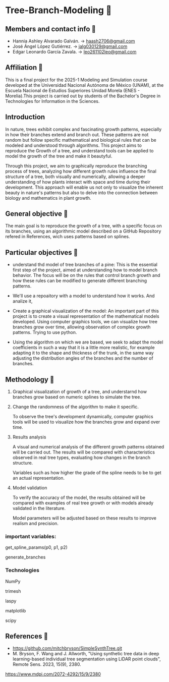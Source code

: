 # Tree-Branch-Modeling 🌳

## Members and contact info 👥

* Hannia Ashley Alvarado Galván. -> haash2706@gmail.com
* José Ángel López Gutiérrez. -> jalg030129@gmail.com
* Edgar Leonardo García Zavala. -> leo261102leo@gmail.com

## Affiliation 🏫
This is a final project for the 2025-1 Modeling and Simulation course developed at the Universidad Nacional Autónoma de México (UNAM), at the Escuela Nacional de Estudios Superiores Unidad Morela (ENES - Morelia).This project is carried out by students of the Bachelor's Degree in Technologies for Information in the Sciences.

## Introduction
In nature, trees exhibit complex and fascinating growth patterns, especially in how their branches extend and branch out. These patterns are not random but follow specific mathematical and biological rules that can be modeled and understood through algorithms. This project aims to reproduce the Growth of a tree, and understand tools can be applied to model the growth of the tree and make it beautyful.

Through this project, we aim to graphically reproduce the branching process of trees, analyzing how different growth rules influence the final structure of a tree, both visually and numerically, allowing a deeper understanding of how plants interact with space and time during their development. This approach will enable us not only to visualize the inherent beauty in nature's patterns but also to delve into the connection between biology and mathematics in plant growth.
  
## General objective 🎯
The main goal is to reproduce the growth of a tree, with a specific focus on its branches, using an algorithmic model described on a GitHub Repository refered in References, wich uses patterns based on splines. 

## Particular objectives 🎯
* understand thd model of tree branches of a pine: This is the essential first step of the project, aimed at understanding how to model branch behavior. The focus will be on the rules that control branch growth and how these rules can be modified to generate different branching patterns.

* We'll use a repoaitory with a model to understand how it works. And analize it,

* Create a graphical visualization of the model: An important part of this project is to create a visual representation of the mathematical models developed. Using computer graphics tools, we can visualize how tree branches grow over time, allowing observation of complex growth patterns. Trying to use python.
  
* Using the algorithm on which we are based, we seek to adapt the model coefficients in such a way that it is a little more realistic, for example adapting it to the shape and thickness of the trunk, in the same way adjusting the distribution angles of the branches and the number of branches.

## Methodology 🧪

1. Graphical visualization of growth of a tree, and understarnd how branches grow based on numeric splines to simulate the tree.
2. Change the randomness of the algorithm to make it specific.

    To observe the tree's development dynamically, computer graphics tools will be used to visualize how the branches grow and expand over time.

  
3. Results analysis

    A visual and numerical analysis of the different growth patterns obtained will be carried out. The results will be compared with characteristics observed in real tree types, evaluating how changes in the branch structure.

    Variables such as how higher the grade of the spline needs to be to get an  actual representation.

4. Model validation

    To verify the accuracy of the model, the results obtained will be compared with examples of real tree growth or with models already validated in the literature.

    Model parameters will be adjusted based on these results to improve realism and precision.

### important variables: 
get_spline_params(p0, p1, p2)


generate_branches
   


### Technologies
NumPy

trimesh

laspy

matplotlib

scipy


## References 📝

* https://github.com/mitchbryson/SimpleSynthTree.git
* M. Bryson, F. Wang and J. Allworth, "Using synthetic tree data in deep learning-based individual tree segmentation using LiDAR point clouds", Remote Sens. 2023, 15(9), 2380.

https://www.mdpi.com/2072-4292/15/9/2380
